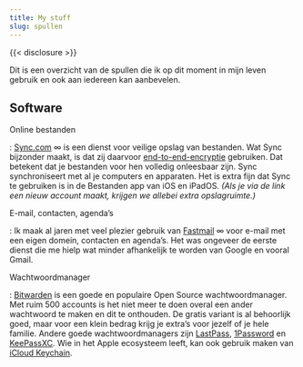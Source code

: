 ```yaml
---
title: My stuff
slug: spullen
---
```

{{< disclosure >}}

Dit is een overzicht van de spullen die ik op dit moment in mijn leven gebruik en ook aan iedereen kan aanbevelen.

## Software

Online bestanden

: [Sync.com](/r/sync) ∞ is een dienst voor veilige opslag van bestanden. Wat Sync bijzonder maakt, is dat zij daarvoor [end-to-end-encryptie](https://nl.wikipedia.org/wiki/End-to-end-encryptie) gebruiken. Dat betekent dat je bestanden voor hen volledig onleesbaar zijn. Sync synchroniseert met al je computers en apparaten. Het is extra fijn dat Sync te gebruiken is in de Bestanden app van iOS en iPadOS. *(Als je via de link een nieuw account maakt, krijgen we allebei extra opslagruimte.)*

E-mail, contacten, agenda’s

: Ik maak al jaren met veel plezier gebruik van [Fastmail](/r/fastmail) ∞ voor e-mail met een eigen domein, contacten en agenda’s. Het was ongeveer de eerste dienst die me hielp wat minder afhankelijk te worden van Google en vooral Gmail.

Wachtwoordmanager

: [Bitwarden](https://bitwarden.com/) is een goede en populaire Open Source wachtwoordmanager. Met ruim 500 accounts is het niet meer te doen overal een ander wachtwoord te maken en dit te onthouden. De gratis variant is al behoorlijk goed, maar voor een klein bedrag krijg je extra’s voor jezelf of je hele familie. Andere goede wachtwoordmanagers zijn [LastPass](https://lastpass.com/), [1Password](https://1password.com/) en [KeePassXC](https://keepassxc.org/). Wie in het Apple ecosysteem leeft, kan ook gebruik maken van [iCloud Keychain](https://support.apple.com/nl-nl/HT204085).
